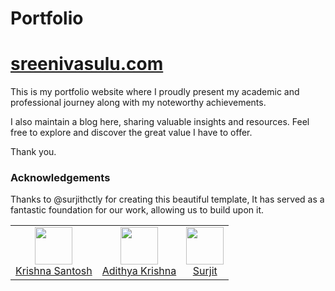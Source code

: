 # Portfolio

# [sreenivasulu.com](https://sreenivasulu.com)

This is my portfolio website where I proudly present my academic and professional journey along with my noteworthy achievements.

I also maintain a blog here, sharing valuable insights and resources. Feel free to explore and discover the great value I have to offer.

Thank you.

### Acknowledgements

Thanks to @surjithctly for creating this beautiful template, It has served as a fantastic foundation for our work, allowing us to build upon it.

|                                                                                                                                                                                          |                                                                                                                                                                                          |                                                                                                                                                                     |
| :--------------------------------------------------------------------------------------------------------------------------------------------------------------------------------------: | :--------------------------------------------------------------------------------------------------------------------------------------------------------------------------------------: | :-----------------------------------------------------------------------------------------------------------------------------------------------------------------: |
| [<img src="https://github.com/krishna-santosh.png" width="60px;"/><br /><sub><a href="https://github.com/krishna-santosh">Krishna Santosh</a></sub>](https://github.com/krishna-santosh) | [<img src="https://github.com/adithyakrishhna.png" width="60px;"/><br /><sub><a href="https://github.com/adithyakrishhna">Adithya Krishna</a></sub>](https://github.com/adithyakrishhna) | [<img src="https://github.com/surjithctly.png" width="60px;"/><br /><sub><a href="https://github.com/surjithctly">Surjit</a></sub>](https://github.com/surjithctly) |
